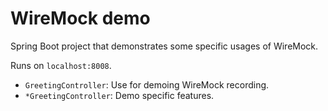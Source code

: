 WireMock demo
===

Spring Boot project that demonstrates some specific usages of WireMock.

Runs on `localhost:8008`.

* `GreetingController`: Use for demoing WireMock recording.
* `*GreetingController`: Demo specific features.